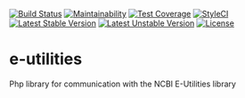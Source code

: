 [![Build Status](https://travis-ci.org/LarsNieuwenhuizen/e-utilities.svg?branch=master)](https://travis-ci.org/LarsNieuwenhuizen/e-utilities)
[![Maintainability](https://api.codeclimate.com/v1/badges/def68975006c01cd7fb3/maintainability)](https://codeclimate.com/github/LarsNieuwenhuizen/e-utilities/maintainability)
[![Test Coverage](https://api.codeclimate.com/v1/badges/def68975006c01cd7fb3/test_coverage)](https://codeclimate.com/github/LarsNieuwenhuizen/e-utilities/test_coverage)
[![StyleCI](https://styleci.io/repos/132768838/shield?branch=master)](https://styleci.io/repos/132768838)
[![Latest Stable Version](https://poser.pugx.org/larsnieuwenhuizen/e-utilities/v/stable)](https://packagist.org/packages/larsnieuwenhuizen/e-utilities)
[![Latest Unstable Version](https://poser.pugx.org/larsnieuwenhuizen/e-utilities/v/unstable)](https://packagist.org/packages/larsnieuwenhuizen/e-utilities)
[![License](https://poser.pugx.org/larsnieuwenhuizen/e-utilities/license)](https://packagist.org/packages/larsnieuwenhuizen/e-utilities)
# e-utilities
Php library for communication with the NCBI E-Utilities library

